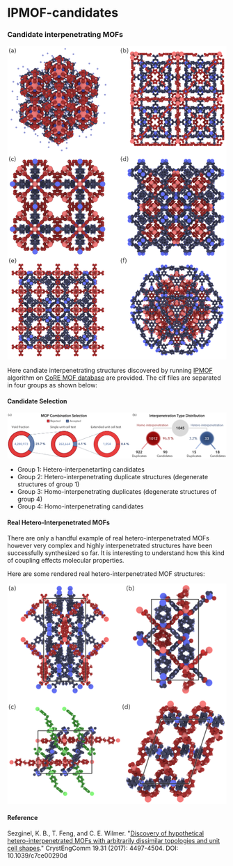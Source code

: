 # IPMOF-candidates

### Candidate interpenetrating MOFs

![Candidate Images][Fig1]

Here candiate interpenetrating structures discovered by running [IPMOF][IPMOF-ref] algorithm on [CoRE MOF database][CORE-ref] are provided. The cif files are separated in four groups as shown below:

#### Candidate Selection

![Candidate Selection][Fig2]

- Group 1: Hetero-interpenetarting candidates
- Group 2: Hetero-interpenetrating duplicate structures (degenerate structures of group 1)
- Group 3: Homo-interpenetrating duplicates (degenerate structures of group 4)
- Group 4: Homo-interpenetrating candidates

#### Real Hetero-Interpenetrated MOFs

There are only a handful example of real hetero-interpenetrated MOFs however very complex and highly
interpenetrated structures have been successfully synthesized so far. It is interesting to understand
how this kind of coupling effects molecular properties.

Here are some rendered real hetero-interpenetrated MOF structures:

![Real Interpenetrated MOFs][Fig3]

#### Reference

Sezginel, K. B., T. Feng, and C. E. Wilmer. "[Discovery of hypothetical hetero-interpenetrated MOFs with arbitrarily dissimilar topologies and unit cell shapes](http://pubs.rsc.org/en/content/articlelanding/2017/ce/c7ce00290d)." CrystEngComm 19.31 (2017): 4497-4504. DOI: 10.1039/c7ce00290d

[Fig1]: https://github.com/kbsezginel/IPMOF-candidates/blob/master/docs/img/candidate-interpenetrated-mofs.PNG "Candidate Images"
[Fig2]: https://github.com/kbsezginel/IPMOF-candidates/blob/master/docs/img/candidate-pair-selection.PNG "Candidate Selection"
[Fig3]: https://github.com/kbsezginel/IPMOF-candidates/blob/master/docs/img/real-hetero-interpenetrated-mofs.PNG "Real Interpenetrated MOFs"
[IPMOf-ref]: https://github.com/kbsezginel/IPMOF/
[CORE-ref]: http://pubs.acs.org/doi/abs/10.1021/cm502594j
